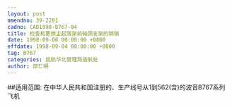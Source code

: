 ```yaml
---
layout: post
amendno: 39-2281
cadno: CAD1998-B767-04
title: 检查和更换主起落架前轴颈支架的钢销
date: 1998-09-08 00:00:00 +0800
effdate: 1998-09-04 00:00:00 +0800
tag: B767
categories: 民航华北管理局适航处
author: 邵仁明
---
```


##适用范围:
在中华人民共和国注册的、生产线号从1到562(含)的波音B767系列飞机

